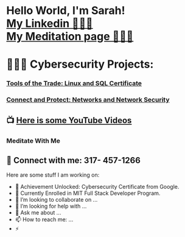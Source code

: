 <h1>Hello World, I'm Sarah! <br/><a , <a href="https://www.linkedin.com/in/sarah-hamdan-86651417b/"> My Linkedin 👩🏻‍💼 </a> <br/> <a href="https://www.youtube.com/@soothingmeditation1223">My Meditation page 🧘🏻‍♀️</a></h1>


<h1>👩🏻‍💻 Cybersecurity Projects:</h1>  <h3> <a href="https://coursera.org/share/3af86796a683ca6aad9814d8bc3a263e"> Tools of the Trade: Linux and SQL Certificate </a> </h3>
<h3> <a href="https://coursera.org/share/1798c4ec04ac5176f6fa876a7af6e41f">Connect and Protect: Networks and Network Security </a> </h3>





<h2>📺  <a href="https://www.youtube.com/@soothingmeditation1223">Here is some YouTube Videos </a> </h2>
<h3>Meditate With Me</h3>




<h2> 🤳 Connect with me: 317- 457-1266 </h2>


[linkedin]: http://linkedin.com/in/sarah-hamdan-86651417b



Here are some stuff I am working on:

- 🔭 Achievement Unlocked: Cybersecurity Certificate from Google. 
- 🌱 Currently Enrolled in MIT Full Stack Developer Program.
- 👯 I’m looking to collaborate on ...
- 🤔 I’m looking for help with ...
- 💬 Ask me about ...
- 📫 How to reach me: ...
- ⚡ 
